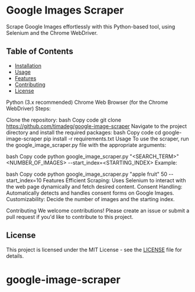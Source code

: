 # Google Images Scraper
Scrape Google Images effortlessly with this Python-based tool, using Selenium and the Chrome WebDriver.

## Table of Contents

- [Installation](#installation)
- [Usage](#usage)
- [Features](#features)
- [Contributing](#contributing)
- [License](#license)


Python (3.x recommended)
Chrome Web Browser (for the Chrome WebDriver)
Steps:

Clone the repository:
bash
Copy code
git clone https://github.com/timadeg/google-image-scraper
Navigate to the project directory and install the required packages:
bash
Copy code
cd google-image-scraper
pip install -r requirements.txt
Usage
To use the scraper, run the google_image_scraper.py file with the appropriate arguments:

bash
Copy code
python google_image_scraper.py "<SEARCH_TERM>" <NUMBER_OF_IMAGES> --start_index=<STARTING_INDEX>
Example:

bash
Copy code
python google_image_scraper.py "apple fruit" 50 --start_index=10
Features
Efficient Scraping: Uses Selenium to interact with the web page dynamically and fetch desired content.
Consent Handling: Automatically detects and handles consent forms on Google Images.
Customizability: Decide the number of images and the starting index.

Contributing
We welcome contributions! Please create an issue or submit a pull request if you'd like to contribute to this project.

## License

This project is licensed under the MIT License - see the [LICENSE](LICENSE) file for details.


# google-image-scraper
